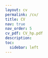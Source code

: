 ```yaml
---
layout: cv
permalink: /cv/
title: CV
nav: true
nav_order: 5
cv_pdf: CV_hp.pdf
description:
toc:
  sidebar: left
---
```

